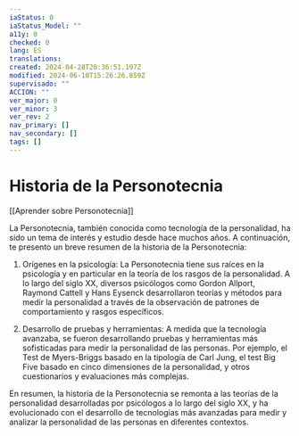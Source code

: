 ```yaml
---
iaStatus: 0
iaStatus_Model: ""
a11y: 0
checked: 0
lang: ES
translations: 
created: 2024-04-28T20:36:51.197Z
modified: 2024-06-10T15:26:26.859Z
supervisado: ""
ACCION: ""
ver_major: 0
ver_minor: 3
ver_rev: 2
nav_primary: []
nav_secondary: []
tags: []
---
```

# Historia de la Personotecnia

[[Aprender sobre Personotecnia]]

La Personotecnia, también conocida como tecnología de la personalidad, ha sido un tema de interés y estudio desde hace muchos años. A continuación, te presento un breve resumen de la historia de la Personotecnia:

1. Orígenes en la psicología: La Personotecnia tiene sus raíces en la psicología y en particular en la teoría de los rasgos de la personalidad. A lo largo del siglo XX, diversos psicólogos como Gordon Allport, Raymond Cattell y Hans Eysenck desarrollaron teorías y métodos para medir la personalidad a través de la observación de patrones de comportamiento y rasgos específicos.

2. Desarrollo de pruebas y herramientas: A medida que la tecnología avanzaba, se fueron desarrollando pruebas y herramientas más sofisticadas para medir la personalidad de las personas. Por ejemplo, el Test de Myers-Briggs basado en la tipología de Carl Jung, el test Big Five basado en cinco dimensiones de la personalidad, y otros cuestionarios y evaluaciones más complejas.

En resumen, la historia de la Personotecnia se remonta a las teorías de la personalidad desarrolladas por psicólogos a lo largo del siglo XX, y ha evolucionado con el desarrollo de tecnologías más avanzadas para medir y analizar la personalidad de las personas en diferentes contextos.
